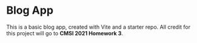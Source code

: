# Blog App

This is a basic blog app, created with Vite and a starter repo. All credit for this project will go to **CMSI 2021 Homework 3**.
